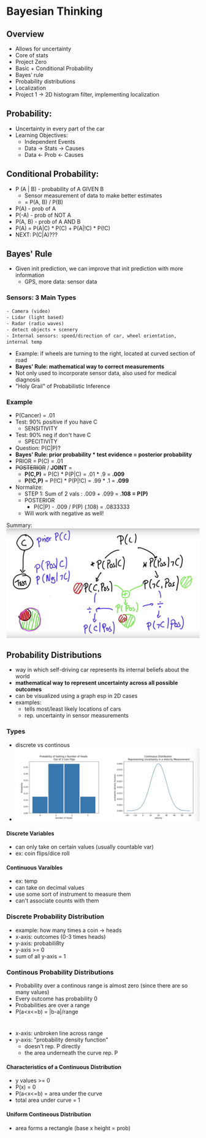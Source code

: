 # Bayesian Thinking

## Overview
- Allows for uncertainty 
- Core of stats 
- Project Zero
- Basic + Conditional Probability 
- Bayes’ rule 
- Probability distributions 
- Localization
- Project 1 -> 2D histogram filter, implementing localization

## Probability: 
- Uncertainty in every part of the car 
- Learning Objectives:
  - Independent Events 
  - Data -> Stats -> Causes
  - Data <- Prob <- Causes 

## Conditional Probability:
- P (A | B) - probability of A GIVEN B
  - Sensor measurement of data to make better estimates 
  - = P(A, B) / P(B)
- P(A) - prob of A
- P(-A) - prob of NOT A
- P(A, B) - prob of A AND B
- P(A) = P(A|C) * P(C) + P(A|!C) * P(!C)
- NEXT: P(C|A)???

## Bayes' Rule 
- Given init prediction, we can improve that init prediction with more information 
  - GPS, more data: sensor data 
### Sensors: 3 Main Types
    - Camera (video)
    - Lidar (light based)
    - Radar (radio waves)
    - detect objects + scenery
    - Internal sensors: speed/direction of car, wheel orientation, internal temp

- Example: if wheels are turning to the right, located at curved section of road 
- **Bayes' Rule: mathematical way to correct measurements**
- Not only used to incorporate sensor data, also used for medical diagnosis
- "Holy Grail" of Probabilistic Inference 

### Example
- P(Cancer) = .01
- Test: 90% positive if you have C 
  - SENSITIVITY
- Test: 90% neg if don't have C
  - SPECITIVITY
- Question: P(C|P)?
- **Bayes' Rule: prior probability * test evidence = posterior probability**
- PRIOR = P(C) = .01
- ~~POSTERIOR~~ / **JOINT** =
  -  **P(C,P)** = P(C) * P(P|C) = .01 * .9 = **.009**
  - **P(!C,P)** = P(!C) * P(P|!C) = .99 * .1 = **.099**
- Normalize: 
  - STEP 1: Sum of 2 vals : .009 + .099 = **.108 = P(P)**
  - POSTERIOR
    - P(C|P) - .009 / P(P) (.108) = .0833333
  - Will work with negative as well!

Summary: ![Bayes' Rule Summary](images/bayes.png)

## Probability Distributions 
- way in which self-driving car represents its internal beliefs about the world 
- **mathematical way to represent uncertainty across all possible outcomes**
- can be visualized using a graph esp in 2D cases 
- examples:
  -  tells most/least likely locations of cars 
  - rep. uncertainty in sensor measurements
### Types 
- discrete vs continous 
- ![](images/distributions.png)
#### Discrete Variables 
- can only take on certain values (usually countable var)
- ex: coin flips/dice roll
#### Continuous Varaibles
- ex: temp
- can take on decimal values 
- use some sort of instrument to measure them 
- can't associate counts with them 
### Discrete Probability Distribution 
- example: how many times a coin -> heads
- x-axis: outcomes (0-3 times heads)
- y-axis: probabili8ty 
- y-axis >= 0
- sum of all y-axis = 1
### Continous Probability Distributions 
- Probability over a continous range is almost zero (since there are so many values)
- Every outcome has probability 0
- Probabilities are over a range 
- P(a<x<=b) = |b-a|/range
#
- x-axis: unbroken line across range 
- y-axis: "probability density function"
  - doesn't rep. P directly
  - the area underneath the curve rep. P
#### Characteristics of a Continuous Distribution
- y values >= 0
- P(x) = 0
- P(a<x<=b) = area under the curve
- total area under curve = 1
#### Uniform Contineous Distribution 
- area forms a rectangle (base x height = prob)
  
  